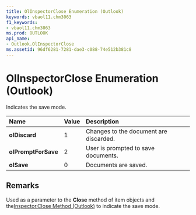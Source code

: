 ```yaml
---
title: OlInspectorClose Enumeration (Outlook)
keywords: vbaol11.chm3063
f1_keywords:
- vbaol11.chm3063
ms.prod: OUTLOOK
api_name:
- Outlook.OlInspectorClose
ms.assetid: 96df6281-7281-dae3-c088-74e512b381c8
---
```



# OlInspectorClose Enumeration (Outlook)

Indicates the save mode.



|**Name**|**Value**|**Description**|
|:-----|:-----|:-----|
| **olDiscard**|1|Changes to the document are discarded.|
| **olPromptForSave**|2|User is prompted to save documents.|
| **olSave**|0|Documents are saved.|

## Remarks

Used as a parameter to the  **Close** method of item objects and the[Inspector.Close Method (Outlook)](inspector-close-method-outlook.md) to indicate the save mode.


